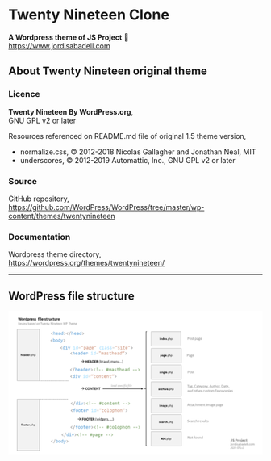 # Twenty Nineteen Clone
**A Wordpress theme of JS Project** :rocket:  
https://www.jordisabadell.com

## About Twenty Nineteen original theme

### Licence
**Twenty Nineteen By WordPress.org**,  
GNU GPL v2 or later  
  
Resources referenced on README.md file of original  1.5 theme version,
* normalize.css, © 2012-2018 Nicolas Gallagher and Jonathan Neal, MIT
* underscores, © 2012-2019 Automattic, Inc., GNU GPL v2 or later

### Source
GitHub repository,  
https://github.com/WordPress/WordPress/tree/master/wp-content/themes/twentynineteen

### Documentation
Wordpress theme directory,  
https://wordpress.org/themes/twentynineteen/

---

## WordPress file structure

![Image description](/docs/wordpress-file-structure-diagram.png)
